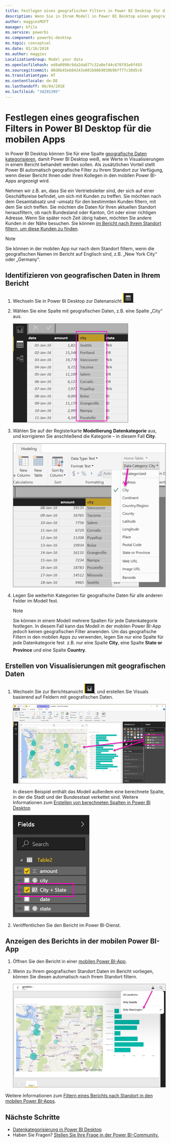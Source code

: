 ```yaml
---
title: Festlegen eines geografischen Filters in Power BI Desktop für die mobilen Apps
description: Wenn Sie in Ihrem Modell in Power BI Desktop einen geografischen Filter festlegen, können Sie Daten für Ihren Standort in den mobilen Power BI-Apps automatisch filtern.
author: maggiesMSFT
manager: kfile
ms.service: powerbi
ms.component: powerbi-desktop
ms.topic: conceptual
ms.date: 01/16/2018
ms.author: maggies
LocalizationGroup: Model your data
ms.openlocfilehash: ed8a0990c9da2da877c32a0ef44c676f91e0f493
ms.sourcegitcommit: 80d6b45eb84243e801b60b9038b9bff77c30d5c8
ms.translationtype: HT
ms.contentlocale: de-DE
ms.lasthandoff: 06/04/2018
ms.locfileid: "34291395"
---
```

# <a name="set-geographic-filters-in-power-bi-desktop-for-the-mobile-apps"></a>Festlegen eines geografischen Filters in Power BI Desktop für die mobilen Apps
In Power BI Desktop können Sie für eine Spalte [geografische Daten kategorisieren](desktop-data-categorization.md), damit Power BI Desktop weiß, wie Werte in Visualisierungen in einem Bericht behandelt werden sollen. Als zusätzlichen Vorteil stellt Power BI automatisch geografische Filter zu Ihrem Standort zur Verfügung, wenn dieser Bericht Ihnen oder Ihren Kollegen in den mobilen Power BI-Apps angezeigt wird. 

Nehmen wir z.B. an, dass Sie ein Vertriebsleiter sind, der sich auf einer Geschäftsreise befindet, um sich mit Kunden zu treffen. Sie möchten nach dem Gesamtabsatz und -umsatz für den bestimmten Kunden filtern, mit dem Sie sich treffen. Sie möchten die Daten für Ihren aktuellen Standort herausfiltern, ob nach Bundesland oder Kanton, Ort oder einer richtigen Adresse. Wenn Sie später noch Zeit übrig haben, möchten Sie andere Kunden in der Nähe besuchen. Sie können [im Bericht nach Ihrem Standort filtern, um diese Kunden zu finden](mobile-apps-geographic-filtering.md).

> [!NOTE]
> Sie können in der mobilen App nur nach dem Standort filtern, wenn die geografischen Namen im Bericht auf Englisch sind, z.B. „New York City“ oder „Germany“.
> 
> 

## <a name="identify-geographic-data-in-your-report"></a>Identifizieren von geografischen Daten in Ihrem Bericht
1. Wechseln Sie in Power BI Desktop zur Datenansicht ![Symbol für Datenansicht](media/desktop-mobile-geofiltering/pbi_desktop_data_icon.png).
2. Wählen Sie eine Spalte mit geografischen Daten, z.B. eine Spalte „City“ aus.
   
    ![Spalte „City“](media/desktop-mobile-geofiltering/power-bi-desktop-geo-column.png)
3. Wählen Sie auf der Registerkarte **Modellierung** **Datenkategorie** aus, und korrigieren Sie anschließend die Kategorie – in diesem Fall **City**.
   
    ![Feld „Datenkategorie“](media/desktop-mobile-geofiltering/power-bi-desktop-geo-category.png)
4. Legen Sie weiterhin Kategorien für geografische Daten für alle anderen Felder im Modell fest. 
   
   > [!NOTE]
   > Sie können in einem Modell mehrere Spalten für jede Datenkategorie festlegen. In diesem Fall kann das Modell in der mobilen Power BI-App jedoch keinen geografischen Filter anwenden. Um das geografische Filtern in den mobilen Apps zu verwenden, legen Sie nur eine Spalte für jede Datenkategorie fest &#150; z.B. nur eine Spalte **City**, eine Spalte **State or Province** und eine Spalte **Country**. 
   > 
   > 

## <a name="create-visuals-with-your-geographic-data"></a>Erstellen von Visualisierungen mit geografischen Daten
1. Wechseln Sie zur Berichtsansicht ![Symbol für Berichtsansicht](media/desktop-mobile-geofiltering/power-bi-desktop-report-icon.png), und erstellen Sie Visuals basierend auf Feldern mit geografischen Daten. 
   
    ![Bericht mit Karte](media/desktop-mobile-geofiltering/power-bi-desktop-geo-report.png)
   
    In diesem Beispiel enthält das Modell außerdem eine berechnete Spalte, in der die Stadt und der Bundesstaat verkettet sind. Weitere Informationen zum [Erstellen von berechneten Spalten in Power BI Desktop](desktop-calculated-columns.md)
   
    ![Feld „City + State“ (Ort und Bundesstaat)](media/desktop-mobile-geofiltering/power-bi-desktop-city-state-column.png)
2. Veröffentlichen Sie den Bericht im Power BI-Dienst.

## <a name="view-the-report-in-power-bi-mobile-app"></a>Anzeigen des Berichts in der mobilen Power BI-App
1. Öffnen Sie den Bericht in einer [mobilen Power BI-App](mobile-apps-for-mobile-devices.md).
2. Wenn zu Ihrem geografischen Standort Daten im Bericht vorliegen, können Sie diesen automatisch nach Ihrem Standort filtern.
   
    ![Geofilter in mobiler App](media/desktop-mobile-geofiltering/power-bi-mobile-geo-map-set-filter.png)

Weitere Informationen zum [Filtern eines Berichts nach Standort in den mobilen Power BI-Apps](mobile-apps-geographic-filtering.md).

## <a name="next-steps"></a>Nächste Schritte
* [Datenkategorisierung in Power BI Desktop](desktop-data-categorization.md)  
* Haben Sie Fragen? [Stellen Sie Ihre Frage in der Power BI-Community.](http://community.powerbi.com/)

